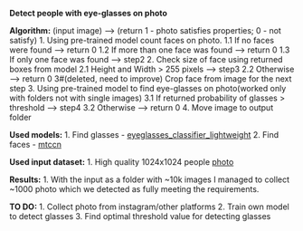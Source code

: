 **Detect people with eye-glasses on photo**

**Algorithm:** (input image) --> (return 1 - photo satisfies properties; 0 - not satisfy)
	1. Using pre-trained model count faces on photo.
		1.1 If no faces were found --> return 0
		1.2 If more than one face was found --> return 0
		1.3 If only one face was found --> step2
	2. Check size of face using returned boxes from model
		2.1 Height and Width > 255 pixels --> step3
		2.2 Otherwise --> return 0
	3#(deleted, need to improve) Crop face from image for the next step
	3. Using pre-trained model to find eye-glasses on photo(worked only with folders not with single images)
		3.1 If returned probability of glasses > threshold --> step4
		3.2 Otherwise --> return 0
	4. Move image to output folder

**Used models:**
	1. Find glasses - [eyeglasses_classifier_lightweight](https://github.com/acheshkov/eyeglasses_classifier_lightweight)
	2. Find faces - [mtccn](https://github.com/timesler/facenet-pytorch)

**Used input dataset:**
	1. High quality 1024x1024 people [photo](https://github.com/NVlabs/ffhq-dataset)


**Results:**
	1. With the input as a folder with ~10k images I managed to collect ~1000 photo which we detected as fully meeting the requirements.

**TO DO:**
	1. Collect photo from instagram/other platforms
	2. Train own model to detect glasses
	3. Find optimal threshold value for detecting glasses

